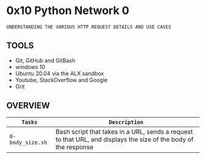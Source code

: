 # 0x10 Python Network 0

```
UNDERSTANDING THE VARIOUS HTTP REQUEST DETAILS AND USE CASES
```

## TOOLS

* Git, GitHub and GitBash
* windows 10
* Ubuntu 20.04 via the ALX sandbox
* Youtube, StackOverflow and Google
* Grit

## OVERVIEW

| `Tasks` | `Description` |
| ------- | ------------- |
| `0-body_size.sh` | Bash script that takes in a URL, sends a request to that URL, and displays the size of the body of the response |

